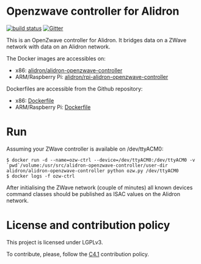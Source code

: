 Openzwave controller for Alidron
================================

[![build status](https://git.tinigrifi.org/ci/projects/8/status.png?ref=master)](https://git.tinigrifi.org/ci/projects/8?ref=master) [![Gitter](https://badges.gitter.im/gitterHQ/gitter.svg)](https://gitter.im/Alidron/talk)

This is an OpenZwave controller for Alidron. It bridges data on a ZWave network with data on an Alidron network.

The Docker images are accessibles on:
* x86: [alidron/alidron-openzwave-controller](https://hub.docker.com/r/alidron/alidron-openzwave-controller/)
* ARM/Raspberry Pi: [alidron/rpi-alidron-openzwave-controller](https://hub.docker.com/r/alidron/rpi-alidron-openzwave-controller/)

Dockerfiles are accessible from the Github repository:
* x86: [Dockerfile](https://github.com/Alidron/alidron-openzwave-controller/blob/master/Dockerfile)
* ARM/Raspberry Pi: [Dockerfile](https://github.com/Alidron/alidron-openzwave-controller/blob/master/Dockerfile-rpi)

Run
===

Assuming your ZWave controller is available on /dev/ttyACM0:
```
$ docker run -d --name=ozw-ctrl --device=/dev/ttyACM0:/dev/ttyACM0 -v `pwd`/volume:/usr/src/alidron-openzwave-controller/user-dir alidron/alidron-openzwave-controller python ozw.py /dev/ttyACM0
$ docker logs -f ozw-ctrl
```

After initialising the ZWave network (couple of minutes) all known devices command classes should be published as ISAC values on the Alidron network.

License and contribution policy
===============================

This project is licensed under LGPLv3.

To contribute, please, follow the [C4.1](http://rfc.zeromq.org/spec:22) contribution policy.


